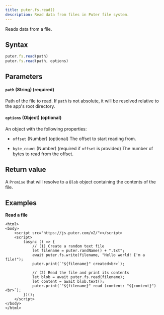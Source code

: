 ```yaml
---
title: puter.fs.read()
description: Read data from files in Puter file system.
---
```


Reads data from a file.

## Syntax
```js
puter.fs.read(path)
puter.fs.read(path, options)
```

## Parameters
#### `path` (String) (required)
Path of the file to read.
If `path` is not absolute, it will be resolved relative to the app's root directory.

#### `options` (Object) (optional)

An object with the following properties:

- `offset` (Number) (optional)
The offset to start reading from.

- `byte_count` (Number) (required if `offset` is provided)
The number of bytes to read from the offset.

## Return value
A `Promise` that will resolve to a `Blob` object containing the contents of the file.

## Examples

<strong class="example-title">Read a file</strong>

```html;fs-read
<html>
<body>
    <script src="https://js.puter.com/v2/"></script>
    <script>
        (async () => {
            // (1) Create a random text file
            let filename = puter.randName() + ".txt";
            await puter.fs.write(filename, "Hello world! I'm a file!");
            puter.print(`"${filename}" created<br>`);

            // (2) Read the file and print its contents
            let blob = await puter.fs.read(filename);
            let content = await blob.text();
            puter.print(`"${filename}" read (content: "${content}")<br>`);
        })();
    </script>
</body>
</html>
```
